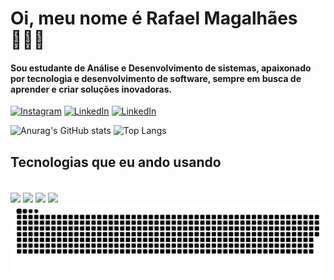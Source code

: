 
# Oi, meu nome é Rafael Magalhães 👩🏻‍💻

#### Sou estudante de Análise e Desenvolvimento de sistemas, apaixonado por tecnologia e desenvolvimento de software, sempre em busca de aprender e criar soluções inovadoras.

[![Instagram](https://img.shields.io/badge/Instagram-E4405F?style=for-the-badge&logo=instagram&logoColor=white)](https://www.instagram.com/rafaelbmagalhaes/?hl=pt)
[![LinkedIn](https://img.shields.io/badge/LinkedIn-0077B5?style=for-the-badge&logo=linkedin&logoColor=white)](https://www.linkedin.com/in/rafael-magalhaes-390457216/)
[![LinkedIn](https://img.shields.io/badge/Microsoft_Outlook-0078D4?style=for-the-badge&logo=microsoft-outlook&logoColor=white)](https://outlook.live.com/mail/0/?realm=outlook.com.br)

![Anurag's GitHub stats](https://github-readme-stats.vercel.app/api?username=rafaelbmagalhaess&show_icons=true&theme=merko)
![Top Langs](https://github-readme-stats.vercel.app/api/top-langs/?username=rafaelbmagalhaess&layout=compact&theme=merko)


## Tecnologias que eu ando usando 
<div style="display: inline_block"><br/>
    <img align="center" src="https://img.shields.io/badge/Java-ED8B00?style=for-the-badge&logo=openjdk&logoColor=white"/>
      <img align="center" src="https://img.shields.io/badge/Spring-6DB33F?style=for-the-badge&logo=spring&logoColor=white"/>
    <img align="center" src="https://img.shields.io/badge/Python-14354C?style=for-the-badge&logo=python&logoColor=white"/>
    <img align="center" src="https://img.shields.io/badge/Django-092E20?style=for-the-badge&logo=django&logoColor=white"/>
</div>



<picture align="center">
  <source media="(prefers-color-scheme: dark)" srcset="https://raw.githubusercontent.com/rafaelbmagalhaess/rafaelbmagalhaess/output/github-contribution-grid-snake-dark.svg">
  <source media="(prefers-color-scheme: light)" srcset="https://raw.githubusercontent.com/rafaelbmagalhaess/rafaelbmagalhaess/output/github-contribution-grid-snake-dark.svg">
  <img align="center" alt="github contribution grid snake animation" src="https://raw.githubusercontent.com/rafaelbmagalhaess/rafaelbmagalhaess/output/github-contribution-grid-snake.svg">
</picture>


